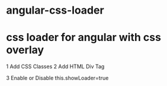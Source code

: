 # angular-css-loader
<h1>css loader for angular with css overlay </h1>
1 Add CSS Classes
2 Add HTML Div Tag
<div class="loader loader-default" [class.is-active]="showLoader" data-text="Custom text"></div>

3 Enable or Disable
this.showLoader=true
